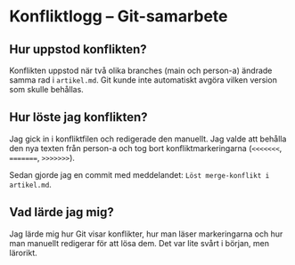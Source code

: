 # Konfliktlogg – Git-samarbete

## Hur uppstod konflikten?
Konflikten uppstod när två olika branches (main och person-a) ändrade samma rad i `artikel.md`. Git kunde inte automatiskt avgöra vilken version som skulle behållas.

## Hur löste jag konflikten?
Jag gick in i konfliktfilen och redigerade den manuellt. Jag valde att behålla den nya texten från person-a och tog bort konfliktmarkeringarna (`<<<<<<<`, `=======`, `>>>>>>>`).

Sedan gjorde jag en commit med meddelandet: `Löst merge-konflikt i artikel.md`.

## Vad lärde jag mig?
Jag lärde mig hur Git visar konflikter, hur man läser markeringarna och hur man manuellt redigerar för att lösa dem. Det var lite svårt i början, men lärorikt.
